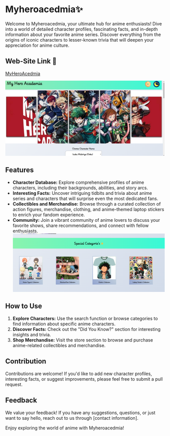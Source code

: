 # Myheroacedmia✨

Welcome to Myheroacedmia, your ultimate hub for anime enthusiasts! Dive into a world of detailed character profiles, fascinating facts, and in-depth information about your favorite anime series. Discover everything from the origins of iconic characters to lesser-known trivia that will deepen your appreciation for anime culture.

## Web-Site Link 🎉
[MyHeroAcedmia](https://myheroacedmia.netlify.app/)

![HomePage](homeScreen.png)

## Features

- **Character Database:** Explore comprehensive profiles of anime characters, including their backgrounds, abilities, and story arcs.
- **Interesting Facts:** Uncover intriguing tidbits and trivia about anime series and characters that will surprise even the most dedicated fans.
- **Collectibles and Merchandise:** Browse through a curated collection of action figures, merchandise, clothing, and anime-themed laptop stickers to enrich your fandom experience.
- **Community:** Join a vibrant community of anime lovers to discuss your favorite shows, share recommendations, and connect with fellow enthusiasts.
![Categories](categories.png)
## How to Use

1. **Explore Characters:** Use the search function or browse categories to find information about specific anime characters.
2. **Discover Facts:** Check out the "Did You Know?" section for interesting insights and trivia.
3. **Shop Merchandise:** Visit the store section to browse and purchase anime-related collectibles and merchandise.
   


## Contribution

Contributions are welcome! If you'd like to add new character profiles, interesting facts, or suggest improvements, please feel free to submit a pull request.

## Feedback

We value your feedback! If you have any suggestions, questions, or just want to say hello, reach out to us through [contact information].

Enjoy exploring the world of anime with Myheroacedmia!
